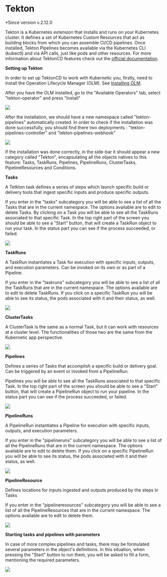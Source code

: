 # Tekton 

*Since version  v.2.12.0

Tekton is a Kubernetes extension that installs and runs on your Kubernetes cluster. It defines a set of Kubernetes Custom Resources that act as building blocks from which you can assemble CI/CD pipelines. Once installed, Tekton Pipelines becomes available via the Kubernetes CLI (kubectl) and via API calls, just like pods and other resources. For more information about TektonCD features check out the [official documentation](https://github.com/tektoncd/pipeline/tree/master/docs).

**Setting up Tekton**

In order to set up TektonCD to work with Kubernetic you, firstly, need to install the Operation Lifecycle Manager (OLM). See [Installing OLM](https://docs.kubernetic.com/#/features/settings/addons?id=installing-the-operator-lifecycle-manager-olm).

After you have the OLM installed, go to the "Available Operators" tab, select "tekton-operator" and press "Install"

![](../images/tekton-operator.png)

After the installation, we should have a new namespace called "tekton-pipelines" automatically created. In order to check if the installation was done successfully, you should find there two deployments : "tekton-pipelines-controller" and "tekton-pipelines-webhook"

![](../images/check-tekton.png)

If the installation was done correctly, in the side-bar it should appear a new category called "Tekton", encapsulating all the objects natives to this feature: Tasks, TaskRuns, Pipelines, PipelineRuns, ClusterTasks, PipelineResources and Conditions. 

**Tasks**

A Tetkton task defines a series of steps which launch specific build or delivery tools that ingest specific inputs and produce specific outputs. 

If you enter in the "tasks" subcategory you will be able to see a list of all the Tasks that are in the current namespace. The options available are to edit to delete Tasks. By clicking on a Task you will be able to see all the TaskRuns associated to that specific Task. In the top right part of the screen you should be able to see a "Start" button, that will create a TaskRun object to run your task. In the status part you can see if the process succeeded, or failed.

![](../images/tekton-task.png)

**TaskRuns**

A TaskRun instantiates a Task for execution with specific inputs, outputs, and execution parameters. Can be invoked on its own or as part of a Pipeline.

If you enter in the "taskruns" subcategory you will be able to see a list of all the TaskRuns that are in the current namespace. The options available are to edit to delete TaskRuns. If you click on a specific TaskRun you will be able to see its status, the pods associated with it and their status, as well.

![](../images/tekton-taskrun.png)

**ClusterTasks**

A ClusterTask is the same as a normal Task, but it can work with resources at a cluster level. The functionalities of those two are the same from the Kubernetic app perspective.

![](../images/tekton-clustertask.png)

**Pipelines**

Defines a series of Tasks that accomplish a specific build or delivery goal. Can be triggered by an event or invoked from a PipelineRun.

Pipelines  you will be able to see all the TaskRuns associated to that specific Task. In the top right part of the screen you should be able to see a "Start" button, that will create a PipelineRun object to run your pipeline. In the status part you can see if the process succeeded, or failed. 

![](../images/tekton-pipeline.png)

**PipelineRuns**

A PipelineRun instantiates a Pipeline for execution with specific inputs, outputs, and execution parameters.

If you enter in the "pipelineruns" subcategory you will be able to see a list of all the PipelineRuns that are in the current namespace. The options available are to edit to delete them. If you click on a specific PipelineRun you will be able to see its status, the pods associated with it and their status, as well.

![](../images/tekton-pipelineruns.png)

**PipelineResource**

Defines locations for inputs ingested and outputs produced by the steps in Tasks

If you enter in the "pipelineresources" subcategory you will be able to see a list of all the PipelineResources that are in the current namespace. The options available are to edit to delete them.

![](../images/tekton-pipelineresources.png)

**Starting tasks and pipelines with parameters**

In case of more complex pipelines and tasks, there may be formulated several parameters in the object's definitions. In this situation, when pressing the "Start" button to run them, you will be asked to fill a form, mentioning the required parameters. 

![](../images/start-with-params.png)